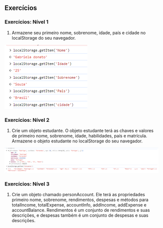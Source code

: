 ## Exercícios

### Exercícios: Nível 1

1. Armazene seu primeiro nome, sobrenome, idade, país e cidade no localStorage do seu navegador.

![alt text](image.png)

### Exercícios: Nível 2

1. Crie um objeto estudante. O objeto estudante terá as chaves e valores de primeiro nome, sobrenome, idade, habilidades, país e matrícula. Armazene o objeto estudante no localStorage do seu navegador.

![alt text](image-1.png)

### Exercícios: Nível 3

1. Crie um objeto chamado personAccount. Ele terá as propriedades primeiro nome, sobrenome, rendimentos, despesas e métodos para totalIncome, totalExpense, accountInfo, addIncome, addExpense e accountBalance. Rendimentos é um conjunto de rendimentos e suas descrições, e despesas também é um conjunto de despesas e suas descrições.